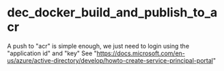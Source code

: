 # dec_docker_build_and_publish_to_acr

A push to "acr" is simple enough, we just need to login using the "application id" and "key"
See "https://docs.microsoft.com/en-us/azure/active-directory/develop/howto-create-service-principal-portal"
